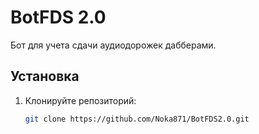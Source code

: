 # BotFDS 2.0

Бот для учета сдачи аудиодорожек дабберами.

## Установка
1. Клонируйте репозиторий:
   ```bash
   git clone https://github.com/Noka871/BotFDS2.0.git